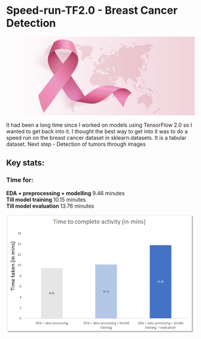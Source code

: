 # Speed-run-TF2.0 - Breast Cancer Detection
![cover image](cover.jpg)


It had been a long time since I worked on models using TensorFlow 2.0 so I wanted to get back into it. I thought the best way to get into it was to do a speed run on the breast cancer dataset in sklearn.datasets. It is a tabular dataset. Next step - Detection of tumors through images

## Key stats:
### Time for: 

<b> EDA + preprocessing + modelling </b> 9.46 minutes <br>
<b> Till model training </b>10.15 minutes<br>
<b> Till model evaluation </b> 13.76 minutes<br>
<p align="center">
 <img src="stats.png" width="800">
</p>

